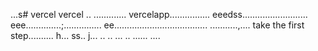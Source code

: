 ...s# vercel
vercel
..
.............
vercelapp................
eeedss..........................
eee..............;...............
 ee.....................................
...........,....
 take the first step..........
h...
ss..
j...
..
..
...
..
......
....
